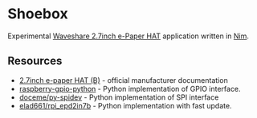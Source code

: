 # Shoebox

Experimental [Waveshare 2.7inch e-Paper HAT](<https://www.waveshare.com/wiki/2.7inch_e-Paper_HAT_(B)>) application written in [Nim](https://nim-lang.org/).

## Resources

- [2.7inch e-paper HAT (B)](<https://www.waveshare.com/wiki/2.7inch_e-Paper_HAT_(B)>) - official manufacturer documentation
- [raspberry-gpio-python](https://sourceforge.net/p/raspberry-gpio-python/) - Python implementation of GPIO interface.
- [doceme/py-spidev](https://github.com/doceme/py-spidev/) - Python implementation of SPI interface
- [elad661/rpi_epd2in7b](https://github.com/elad661/rpi_epd2in7/) - Python implementation with fast update.
